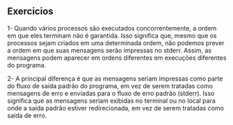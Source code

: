 ## Exercicios
1- Quando vários processos são executados concorrentemente, a ordem em que eles terminam não é garantida. Isso significa que, mesmo que os processos sejam criados em uma determinada ordem, não podemos prever a ordem em que suas mensagens serão impressas no stderr. Assim, as mensagens podem aparecer em ordens diferentes em execuções diferentes do programa.


2- A principal diferença é que as mensagens seriam impressas como parte do fluxo de saída padrão do programa, em vez de serem tratadas como mensagens de erro e enviadas para o fluxo de erro padrão (stderr). Isso significa que as mensagens seriam exibidas no terminal ou no local para onde a saída padrão estiver redirecionada, em vez de serem tratadas como saída de erro.
